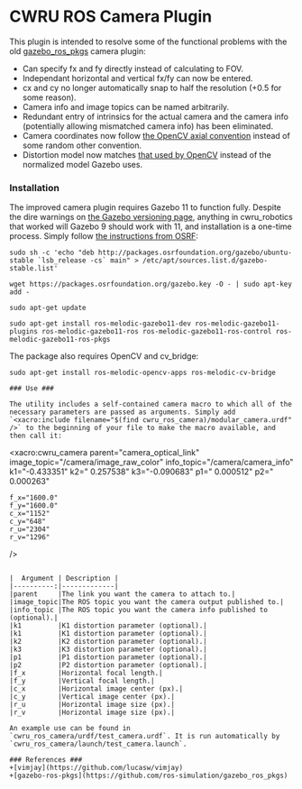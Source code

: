 # CWRU ROS Camera Plugin #

This plugin is intended to resolve some of the functional problems with the old [gazebo_ros_pkgs](https://github.com/ros-simulation/gazebo_ros_pkgs) camera plugin:

+ Can specify fx and fy directly instead of calculating to FOV.
+ Independant horizontal and vertical fx/fy can now be entered.
+ cx and cy no longer automatically snap to half the resolution (+0.5 for some reason).
+ Camera info and image topics can be named arbitrarily.
+ Redundant entry of intrinsics for the actual camera and the camera info (potentially allowing mismatched camera info) has been eliminated.
+ Camera coordinates now follow [the OpenCV axial convention](https://docs.opencv.org/master/pinhole_camera_model.png) instead of some random other convention.
+ Distortion model now matches [that used by OpenCV](https://docs.opencv.org/master/d9/d0c/group__calib3d.html) instead of the normalized model Gazebo uses.

### Installation ###

The improved camera plugin requires Gazebo 11 to function fully. Despite the dire warnings on [the Gazebo versioning page](http://gazebosim.org/tutorials/?tut=ros_wrapper_versions), anything in cwru\_robotics that worked will Gazebo 9 should work with 11, and installation is a one-time process. Simply follow [the instructions from OSRF](http://gazebosim.org/tutorials?tut=install_ubuntu&cat=install):

```
sudo sh -c 'echo "deb http://packages.osrfoundation.org/gazebo/ubuntu-stable `lsb_release -cs` main" > /etc/apt/sources.list.d/gazebo-stable.list'

wget https://packages.osrfoundation.org/gazebo.key -O - | sudo apt-key add -

sudo apt-get update

sudo apt-get install ros-melodic-gazebo11-dev ros-melodic-gazebo11-plugins ros-melodic-gazebo11-ros ros-melodic-gazebo11-ros-control ros-melodic-gazebo11-ros-pkgs
```

The package also requires OpenCV and cv_bridge:

```
sudo apt-get install ros-melodic-opencv-apps ros-melodic-cv-bridge

### Use ###

The utility includes a self-contained camera macro to which all of the necessary parameters are passed as arguments. Simply add `<xacro:include filename="$(find cwru_ros_camera)/modular_camera.urdf" />` to the beginning of your file to make the macro available, and then call it:

```
<xacro:cwru_camera
	parent="camera_optical_link"
	image_topic="/camera/image_raw_color"
	info_topic="/camera/camera_info"
	k1="-0.433351"
	k2=" 0.257538"
	k3="-0.090683"
	p1=" 0.000512"
	p2=" 0.000263"
	
	f_x="1600.0"
	f_y="1600.0"
	c_x="1152"
	c_y="648"
	r_u="2304"
	r_v="1296"
/>
```

|  Argument | Description |
|----------:|-------------|
|parent     |The link you want the camera to attach to.|
|image_topic|The ROS topic you want the camera output published to.|
|info_topic |The ROS topic you want the camera info published to (optional).|
|k1         |K1 distortion parameter (optional).|
|k1         |K1 distortion parameter (optional).|
|k2         |K2 distortion parameter (optional).|
|k3         |K3 distortion parameter (optional).|
|p1         |P1 distortion parameter (optional).|
|p2         |P2 distortion parameter (optional).|
|f_x        |Horizontal focal length.|
|f_y        |Vertical focal length.|
|c_x        |Horizontal image center (px).|
|c_y        |Vertical image center (px).|
|r_u        |Horizontal image size (px).|
|r_v        |Horizontal image size (px).|

An example use can be found in `cwru_ros_camera/urdf/test_camera.urdf`. It is run automatically by `cwru_ros_camera/launch/test_camera.launch`.

### References ###
+[vimjay](https://github.com/lucasw/vimjay)
+[gazebo-ros-pkgs](https://github.com/ros-simulation/gazebo_ros_pkgs)
